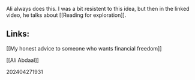 Ali always does this. I was a bit resistent to this idea, but then in the linked video, he talks about [[Reading for exploration]].
## Links:

[[My honest advice to someone who wants financial freedom]]

[[Ali Abdaal]]

202404271931